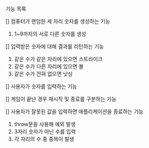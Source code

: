 기능 목록

[] 컴퓨터가 랜덤한 세 자리 숫자를 생성하는 기능

1. 1~9까지의 서로 다른 숫자를 생성

[] 입력받은 숫자에 대해 결과를 리턴하는 기능

1.  같은 수가 같은 자리에 있으면 스트라이크
2.  같은 수가 다른 자리에 있으면 볼
3.  같은 수가 전혀 없으면 낫싱

[] 사용자가 숫자를 입력하는 기능

[] 게임이 끝난 경우 재시작 및 종료를 구분하는 기능

[] 사용자가 잘못된 값을 입력하면 애플리케이션을 종료하는 기능

1. throw문을 사용해 예외 발생
2. 3자리 숫자가 아닌 수를 입력
3. 각 자리의 수 중 중복이 발생
